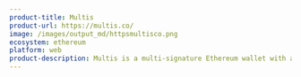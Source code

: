 ```yaml
---
product-title: Multis
product-url: https://multis.co/
image: /images/output_md/httpsmultisco.png
ecosystem: ethereum
platform: web
product-description: Multis is a multi-signature Ethereum wallet with a user-friendly interface to manage your company's crypto.
---
```

